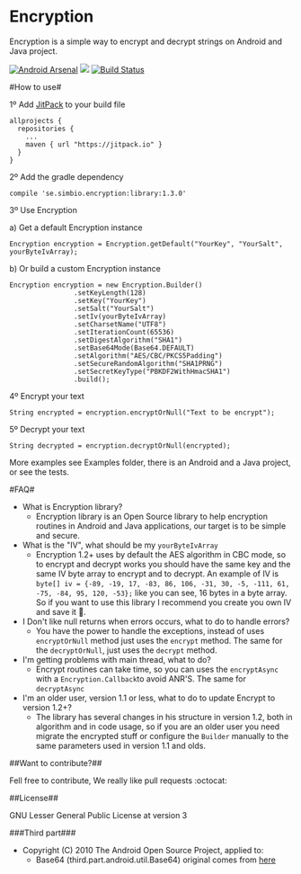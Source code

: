 Encryption
=====================

Encryption is a simple way to encrypt and decrypt strings on Android and Java project.

[![Android Arsenal](https://img.shields.io/badge/Android%20Arsenal-encryption-brightgreen.svg?style=flat)](https://android-arsenal.com/details/1/935) [![](https://jitpack.io/v/simbiose/Encryption.svg)](https://jitpack.io/#simbiose/Encryption) [![Build Status](https://semaphoreci.com/api/v1/projects/f74e04e6-bd08-4faa-ba77-a5ee51d0f82e/680132/badge.svg)](https://semaphoreci.com/ademar111190/encryption)

#How to use#

1º Add [JitPack](https://jitpack.io/) to your build file
```
allprojects {
  repositories {
    ...
    maven { url "https://jitpack.io" }
  }
}
```

2º Add the gradle dependency
```
compile 'se.simbio.encryption:library:1.3.0'
```

3º Use Encryption

a) Get a default Encryption instance
```
Encryption encryption = Encryption.getDefault("YourKey", "YourSalt", yourByteIvArray);
```

b) Or build a custom Encryption instance
```
Encryption encryption = new Encryption.Builder()
                .setKeyLength(128)
                .setKey("YourKey")
                .setSalt("YourSalt")
                .setIv(yourByteIvArray)
                .setCharsetName("UTF8")
                .setIterationCount(65536)
                .setDigestAlgorithm("SHA1")
                .setBase64Mode(Base64.DEFAULT)
                .setAlgorithm("AES/CBC/PKCS5Padding")
                .setSecureRandomAlgorithm("SHA1PRNG")
                .setSecretKeyType("PBKDF2WithHmacSHA1")
                .build();
```

4º Encrypt your text
```
String encrypted = encryption.encryptOrNull("Text to be encrypt");
```

5º Decrypt your text
```
String decrypted = encryption.decryptOrNull(encrypted);
```

More examples see Examples folder, there is an Android and a Java project, or see the tests.

#FAQ#

 - What is Encryption library?
	 - Encryption library is an Open Source library to help encryption routines in Android and Java applications, our target is to be simple and secure.
 - What is the "IV", what should be my `yourByteIvArray`
	 - Encryption 1.2+ uses by default the AES algorithm in CBC mode, so to encrypt and decrypt works you should have the same key and the same IV byte array to encrypt and to decrypt. An example of IV is `byte[] iv = {-89, -19, 17, -83, 86, 106, -31, 30, -5, -111, 61, -75, -84, 95, 120, -53};` like you can see, 16 bytes in a byte array. So if you want to use this library I recommend you create you own IV and save it :floppy_disk:.
 - I Don't like null returns when errors occurs, what to do to handle errors?
	 - You have the power to handle the exceptions, instead of uses `encryptOrNull` method just uses the `encrypt` method. The same for the `decryptOrNull`, just uses the `decrypt` method.
 - I'm getting problems with main thread, what to do?
	 - Encrypt routines can take time, so you can uses the `encryptAsync` with a `Encryption.Callback`to avoid ANR'S. The same for `decryptAsync`
 - I'm an older user, version 1.1 or less, what to do to update Encrypt to version 1.2+?
	 - The library has several changes in his structure in version 1.2, both in algorithm and in code usage, so if you are an older user you need migrate the encrypted stuff or configure the `Builder` manually to the same parameters used in version 1.1 and olds.


##Want to contribute?##

Fell free to contribute, We really like pull requests :octocat:

##License##

GNU Lesser General Public License at version 3


###Third part###

- Copyright (C) 2010 The Android Open Source Project, applied to:
	- Base64 (third.part.android.util.Base64) original comes from [here](https://github.com/android/platform_frameworks_base/blob/ab69e29c1927bdc6143324eba5ccd78f7c43128d/core/java/android/util/Base64.java)
